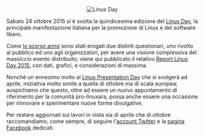 <!--
.. title: Report: Linux Day 2015
.. slug: report-linux-day-2015
.. date: 2016-03-18 00:00:00
.. tags: 
.. category: 
.. link: 
.. description: 
.. type: text
.. image_copy: 
.. previewimage:
-->

<p style="text-align: center">
<img typeof="foaf:Image" src="/assets/images/linuxday_logo.png" alt="Linux Day">
</p>

<p>
Sabato 24 ottobre 2015 si è svolta la quindicesima edizione del <a href="https://www.linuxday.it/2015/">Linux Day</a>, la principale manifestazione italiana per la promozione di Linux e del software libero.
</p>

<p>
Come <a href="{% link _posts/2015-02-09-report-linux-day-2014.md %}">lo scorso anno</a> sono stati erogati due distinti questionari, uno rivolto al pubblico ed uno agli organizzatori, per avere una visione complessiva del massiccio evento distribuito; viene qui pubblicato il relativo <a href="/assets/files/RapportoLinuxDay2015.pdf">Report Linux Day 2015</a>, con dati, grafici, e considerazioni di massima.
</p>

<p>
Nonché un ennesimo invito al <a href="{% link _posts/2016-01-18-linux-presentation-day.md %}">Linux Presentation Day</a> che si svolgerà ad aprile, iniziativa molto simile a quella di ottobre ma di scala europea; auspichiamo che questo, oltre ad essere un nuovo appuntamento di riferimento per la comunità pro-linuxara, possa anche essere una occasione per rinnovare e sperimentare nuove forme divulgative.
</p>

<p>
Per restare aggiornati sui lavori in vista sia di aprile che di ottobre raccomandiamo, come sempre, di seguire l'<a rel="nofollow" href="https://twitter.com/linuxdayitalia">account Twitter</a> e la <a rel="nofollow" href="https://www.facebook.com/LinuxDayItalia">pagina Facebook</a> dedicati.
</p>